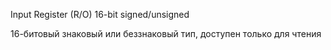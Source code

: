 Input Register (R/O)
16-bit signed/unsigned 

16-битовый знаковый или беззнаковый тип,
доступен только для чтения